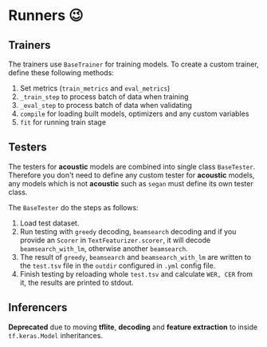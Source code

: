 # Runners :wink:

## Trainers

The trainers use `BaseTrainer` for training models. To create a custom trainer, define these following methods:

1. Set metrics (`train_metrics` and `eval_metrics`)
2. `_train_step` to process batch of data when training
3. `_eval_step` to process batch of data when validating
4. `compile` for loading built models, optimizers and any custom variables
5. `fit` for running train stage

## Testers

The testers for **acoustic** models are combined into single class `BaseTester`. Therefore you don't need to define any custom tester for **acoustic** models, any models which is not **acoustic** such as `segan` must define its own tester class.

The `BaseTester` do the steps as follows:

1. Load test dataset.
2. Run testing with `greedy` decoding, `beamsearch` decoding and if you provide an `Scorer` in `TextFeaturizer.scorer`, it will decode `beamsearch_with_lm`, otherwise another `beamsearch`.
3. The result of `greedy`, `beamsearch` and `beamsearch_with_lm` are written to the `test.tsv` file in the `outdir` configured in `.yml` config file.
4. Finish testing by reloading whole `test.tsv` and calculate `WER, CER` from it, the results are printed to stdout.

## Inferencers

**Deprecated** due to moving **tflite**, **decoding** and **feature extraction** to inside `tf.keras.Model` inheritances.

